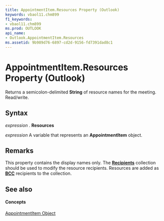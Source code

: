 ```yaml
---
title: AppointmentItem.Resources Property (Outlook)
keywords: vbaol11.chm899
f1_keywords:
- vbaol11.chm899
ms.prod: OUTLOOK
api_name:
- Outlook.AppointmentItem.Resources
ms.assetid: 9b989d76-6897-cd2d-9156-fd7391dad8c1
---
```



# AppointmentItem.Resources Property (Outlook)

Returns a semicolon-delimited  **String** of resource names for the meeting. Read/write.


## Syntax

 _expression_ . **Resources**

 _expression_ A variable that represents an **AppointmentItem** object.


## Remarks

This property contains the display names only. The  **[Recipients](recipients-object-outlook.md)** collection should be used to modify the resource recipients. Resources are added as **[BCC](mailitem-bcc-property-outlook.md)** recipients to the collection.


## See also


#### Concepts


[AppointmentItem Object](appointmentitem-object-outlook.md)

